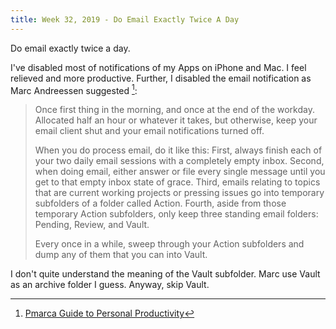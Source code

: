 ```yaml
---
title: Week 32, 2019 - Do Email Exactly Twice A Day
---
```


Do email exactly twice a day.

I've disabled most of notifications of my Apps on iPhone and Mac. I feel relieved and more productive. Further, I disabled the email notification as Marc Andreessen suggested [^2]:

> Once first thing in the morning, and once at the end of the workday. Allocated half an hour or whatever it takes, but otherwise, keep your email client shut and your email notifications turned off.
>
> When you do process email, do it like this: First, always finish each of your two daily email sessions with a completely empty inbox. Second, when doing email, either answer or file every single message until you get to that empty inbox state of grace. Third, emails relating to topics that are current working projects or pressing issues go into temporary subfolders of a folder called Action. Fourth, aside from those temporary Action subfolders, only keep three standing email folders: Pending, Review, and Vault.
>
> Every once in a while, sweep through your Action subfolders and dump any of them that you can into Vault.

I don't quite understand the meaning of the Vault subfolder. Marc use Vault as an archive folder I guess. Anyway, skip Vault.



[^1]: [The Best Simple Business Models](https://www.collaborativefund.com/blog/simple-business-models-that-work/)
[^2]: [Pmarca Guide to Personal Productivity](https://pmarchive.com/guide_to_personal_productivity.html)